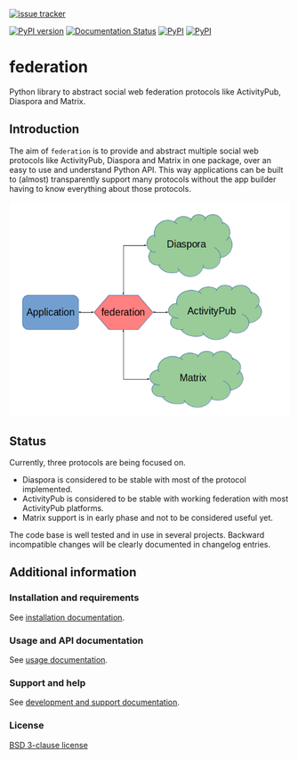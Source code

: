 [![issue tracker](https://img.shields.io/badge/issue%20tracker-gitlab-orange.svg)](https://codeberg.org/socialhome/federation/issues)

[![PyPI version](https://badge.fury.io/py/federation.svg)](https://pypi.python.org/pypi/federation)  [![Documentation Status](http://readthedocs.org/projects/federation/badge/?version=latest)](http://federation.readthedocs.io/en/latest/?badge=latest) [![PyPI](https://img.shields.io/pypi/pyversions/federation.svg?maxAge=2592000)](https://pypi.python.org/pypi/federation) [![PyPI](https://img.shields.io/pypi/l/federation.svg?maxAge=2592000)](https://pypi.python.org/pypi/federation)

# federation

Python library to abstract social web federation protocols like ActivityPub, Diaspora and Matrix.

## Introduction

The aim of `federation` is to provide and abstract multiple social web protocols like 
ActivityPub, Diaspora and Matrix in one package, over an easy to use and understand Python API. 
This way applications can be built to (almost) transparently support many protocols 
without the app builder having to know everything about those protocols.

![](./docs/_static/generic_diagram.png)

## Status

Currently, three protocols are being focused on.

* Diaspora is considered to be stable with most of the protocol implemented.
* ActivityPub is considered to be stable with working federation with most ActivityPub platforms.
* Matrix support is in early phase and not to be considered useful yet.

The code base is well tested and in use in several projects. Backward incompatible changes 
will be clearly documented in changelog entries.

## Additional information

### Installation and requirements

See [installation documentation](http://federation.readthedocs.io/en/latest/install.html).

### Usage and API documentation

See [usage documentation](http://federation.readthedocs.io/en/latest/usage.html).

### Support and help

See [development and support documentation](http://federation.readthedocs.io/en/latest/development.html).

### License

[BSD 3-clause license](https://www.tldrlegal.com/l/bsd3)
